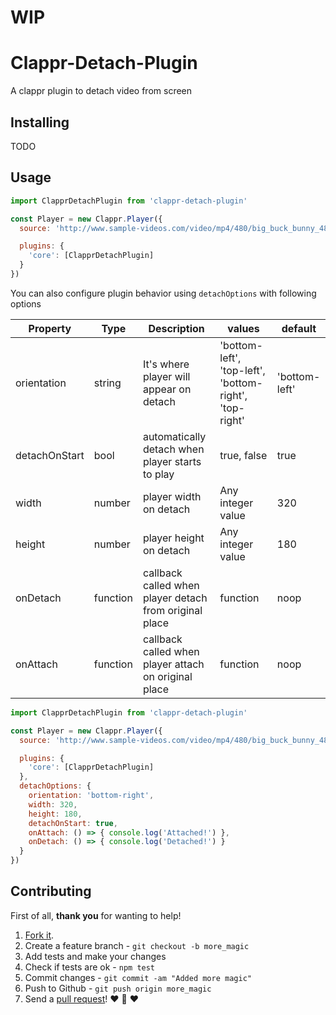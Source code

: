 # WIP
# Clappr-Detach-Plugin
  A clappr plugin to detach video from screen

## Installing
  TODO

## Usage
``` javascript
import ClapprDetachPlugin from 'clappr-detach-plugin'

const Player = new Clappr.Player({
  source: 'http://www.sample-videos.com/video/mp4/480/big_buck_bunny_480p_5mb.mp4',

  plugins: {
    'core': [ClapprDetachPlugin]
  }
})
```

You can also configure plugin behavior using `detachOptions` with following options

|    Property    | Type |          Description          | values | default |
| -------------  | ---- |          -----------          | ------ | ------- |
| orientation    | string | It's where player will appear on detach | 'bottom-left', 'top-left', 'bottom-right', 'top-right' | 'bottom-left' |
| detachOnStart | bool | automatically detach when player starts to play | true, false | true |
| width | number | player width on detach | Any integer value | 320 |
| height | number | player height on detach | Any integer value | 180 |
| onDetach | function | callback called when player detach from original place | function | noop |
| onAttach | function | callback called when player attach on original place | function | noop |

``` javascript
import ClapprDetachPlugin from 'clappr-detach-plugin'

const Player = new Clappr.Player({
  source: 'http://www.sample-videos.com/video/mp4/480/big_buck_bunny_480p_5mb.mp4',

  plugins: {
    'core': [ClapprDetachPlugin]
  },
  detachOptions: {
    orientation: 'bottom-right',
    width: 320,
    height: 180,
    detachOnStart: true,
    onAttach: () => { console.log('Attached!') },
    onDetach: () => { console.log('Detached!') }
  }
})
```

## Contributing

First of all, **thank you** for wanting to help!

1. [Fork it](https://help.github.com/articles/fork-a-repo).
2. Create a feature branch - `git checkout -b more_magic`
3. Add tests and make your changes
4. Check if tests are ok - `npm test`
5. Commit changes - `git commit -am "Added more magic"`
6. Push to Github - `git push origin more_magic`
7. Send a [pull request](https://help.github.com/articles/using-pull-requests)! :heart: :sparkling_heart: :heart:
